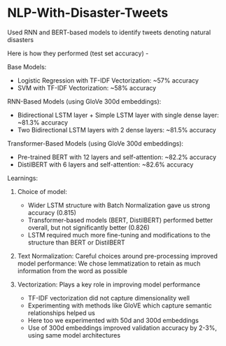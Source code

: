 # NLP-With-Disaster-Tweets
Used RNN and BERT-based models to identify tweets denoting natural disasters

Here is how they performed (test set accuracy) - 

  Base Models:
   - Logistic Regression with TF-IDF Vectorization: ~57% accuracy
   - SVM with TF-IDF Vectorization: ~58% accuracy
    
  RNN-Based Models (using GloVe 300d embeddings):
   - Bidirectional LSTM layer + Simple LSTM layer with single dense layer: ~81.3% accuracy
   - Two Bidirectional LSTM layers with 2 dense layers: ~81.5% accuracy
    
  Transformer-Based Models (using GloVe 300d embeddings):
   - Pre-trained BERT with 12 layers and self-attention: ~82.2% accuracy
   - DistilBERT with 6 layers and self-attention: ~82.6% accuracy

Learnings:
  1. Choice of model:
     - Wider LSTM structure with Batch Normalization gave us strong accuracy (0.815)
     - Transformer-based models (BERT, DistilBERT) performed better overall, but not significantly
      better (0.826)
     - LSTM required much more fine-tuning and modifications to the structure than BERT or DistilBERT
  
  3. Text Normalization: Careful choices around pre-processing improved model performance: We chose lemmatization to retain as much information from the word as possible

  4. Vectorization: Plays a key role in improving model performance
     - TF-IDF vectorization did not capture dimensionality well
     - Experimenting with methods like GloVE which capture semantic relationships helped us
     - Here too we experimented with 50d and 300d embeddings
     - Use of 300d embeddings improved validation accuracy by 2-3%, using same model
       architectures
